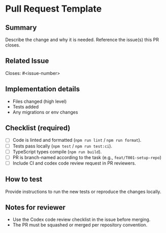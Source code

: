# Pull Request Template

## Summary

Describe the change and why it is needed. Reference the issue(s) this PR closes.

## Related Issue

Closes: #\<issue-number>

## Implementation details

- Files changed (high level)
- Tests added
- Any migrations or env changes

## Checklist (required)

- [ ] Code is linted and formatted (`npm run lint` / `npm run format`).
- [ ] Tests pass locally (`npm test` / `npm run test:ci`).
- [ ] TypeScript types compile (`npm run build`).
- [ ] PR is branch-named according to the task (e.g., `feat/T001-setup-repo`)
- [ ] Include CI and codex code review request in PR reviewers.

## How to test

Provide instructions to run the new tests or reproduce the changes locally.

## Notes for reviewer

- Use the Codex code review checklist in the issue before merging.
- The PR must be squashed or merged per repository convention.
